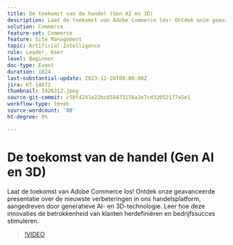 ```yaml
---
title: De toekomst van de handel (Gen AI en 3D)
description: Laat de toekomst van Adobe Commerce los! Ontdek onze geavanceerde presentatie over de nieuwste verbeteringen in ons handelsplatform, aangedreven door generatieve AI- en 3D-technologie. Leer hoe deze innovaties de betrokkenheid van klanten herdefiniëren en bedrijfssucces stimuleren.
solution: Commerce
feature-set: Commerce
feature: Site Management
topic: Artificial Intelligence
role: Leader, User
level: Beginner
doc-type: Event
duration: 1824
last-substantial-update: 2023-12-20T00:00:00Z
jira: KT-14672
thumbnail: 3426312.jpeg
source-git-commit: c50f4241e22bc858473156a3e7cd32052177a5e1
workflow-type: tm+mt
source-wordcount: '88'
ht-degree: 0%

---
```



# De toekomst van de handel (Gen AI en 3D)

Laat de toekomst van Adobe Commerce los! Ontdek onze geavanceerde presentatie over de nieuwste verbeteringen in ons handelsplatform, aangedreven door generatieve AI- en 3D-technologie. Leer hoe deze innovaties de betrokkenheid van klanten herdefiniëren en bedrijfssucces stimuleren.

>[!VIDEO](https://video.tv.adobe.com/v/3426312/?learn=on)
